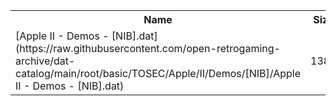 <table>
<tr><th>Name</th><th>Size</th></tr>
<tr><td>[Apple II - Demos - [NIB].dat](https://raw.githubusercontent.com/open-retrogaming-archive/dat-catalog/main/root/basic/TOSEC/Apple/II/Demos/[NIB]/Apple II - Demos - [NIB].dat)</td><td>1381</td></tr>
</table>
